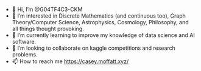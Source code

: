 - 👋 Hi, I’m @G04TF4C3-CKM
- 👀 I’m interested in Discrete Mathematics (and continuous too), Graph Theory/Computer Science, Astrophysics, Cosmology, Philosophy, and all things thought provoking.
- 🌱 I’m currently learning to improve my knowledge of data science and AI software.
- 💞️ I’m looking to collaborate on kaggle competitions and research problems.
- 📫 How to reach me https://casey.moffatt.xyz/

<!---
G04TF4C3-CKM/G04TF4C3-CKM is a ✨ special ✨ repository because its `README.md` (this file) appears on your GitHub profile.
You can click the Preview link to take a look at your changes.
--->
